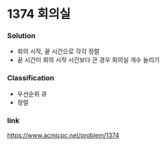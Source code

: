 # 1374 회의실

### Solution
* 회의 시작, 끝 시간으로 각각 정렬
* 끝 시간이 회의 시작 시간보다 큰 경우 회의실 개수 늘리기

### Classification
* 우선순위 큐
* 정렬

### link
https://www.acmicpc.net/problem/1374